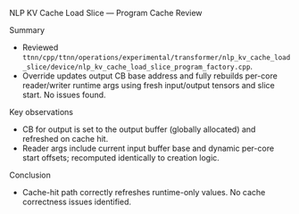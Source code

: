NLP KV Cache Load Slice — Program Cache Review

Summary

- Reviewed `ttnn/cpp/ttnn/operations/experimental/transformer/nlp_kv_cache_load_slice/device/nlp_kv_cache_load_slice_program_factory.cpp`.
- Override updates output CB base address and fully rebuilds per-core reader/writer runtime args using fresh input/output tensors and slice start. No issues found.

Key observations

- CB for output is set to the output buffer (globally allocated) and refreshed on cache hit.
- Reader args include current input buffer base and dynamic per-core start offsets; recomputed identically to creation logic.

Conclusion

- Cache-hit path correctly refreshes runtime-only values. No cache correctness issues identified.
